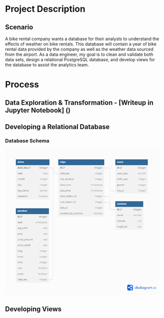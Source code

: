 # Project Description



## Scenario
A bike rental company wants a database for their analysts to understand the effects of weather on bike rentals. This database will contain a year of bike rental data provided by the company as well as the weather data sourced from the airport. As a data engineer, my goal is to clean and validate both data sets, design a relational PostgreSQL database, and develop views for the database to assist the analytics team. 

# Process

## Data Exploration & Transformation - [Writeup in Jupyter Notebook] ()


## Developing a Relational Database 

### Database Schema
![alt txt](data_schema.png)

## Developing Views